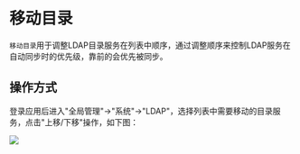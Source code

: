 移动目录
===

`移动目录`用于调整LDAP目录服务在列表中顺序，通过调整顺序来控制LDAP服务在自动同步时的优先级，靠前的会优先被同步。

## 操作方式

登录应用后进入"全局管理"->"系统"->"LDAP"，选择列表中需要移动的目录服务，点击"上移/下移"操作，如下图：

![](https://bj-c1-prod-files.xcan.cloud/storage/pubapi/v1/file/ldap-move.png?fid=207887590483820816&fpt=wY0gH4ubvTrhu9ENx4qyWa2cyroQgNdaMhJVk70U)
